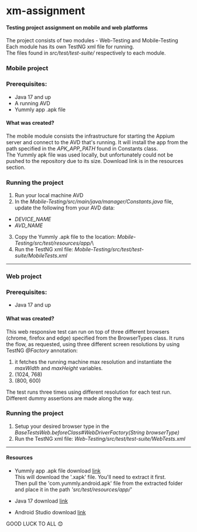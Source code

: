 # xm-assignment
#### Testing project assignment on mobile and web platforms
The project consists of two modules - Web-Testing and Mobile-Testing\
Each module has its own TestNG xml file for running.\
The files found in _src/test/test-suite/_ respectively to each module.

### Mobile project

### Prerequisites:
* Java 17 and up
* A running AVD
* Yummly app .apk file

#### What was created?

The mobile module consists the infrastructure for starting the Appium server and connect to the AVD that's running. It will install the app from the path
specified in the _APK_APP_PATH_ found in Constants class.\
The Yummly apk file was used locally, but unfortunately could not be pushed to the repository due to its size. Download link is in the resources section.

### Running the project
1. Run your local machine AVD
2. In the _Mobile-Testing/src/main/java/manager/Constants.java_ file, update the following from your AVD data:
* *DEVICE_NAME*
* *AVD_NAME*

3. Copy the Yummly .apk file to the location: _Mobile-Testing/src/test/resources/app/_\
4. Run the TestNG xml file: _Mobile-Testing/src/test/test-suite/MobileTests.xml_

***
### Web project

### Prerequisites:
* Java 17 and up

#### What was created?
This web responsive test can run on top of three different browsers (chrome, firefox and edge) specified from the BrowserTypes class.
It runs the flow, as requested, using three different screen resolutions by using TestNG *@Factory* annotation:
1. it fetches the running machine max resolution and instantiate the
   *maxWidth* and *maxHeight* variables.
2. (1024, 768)
3. (800, 600)

The test runs three times using different resolution for each test run.
Different dummy assertions are made along the way.

### Running the project
1. Setup your desired browser type in the *BaseTestsWeb.beforeClass#_WebDriverFactory(String browserType)_*
2. Run the TestNG xml file: _Web-Testing/src/test/test-suite/WebTests.xml_

***

#### Resources
* Yummly app .apk file download [link](https://apkpure.net/yummly-recipes-cooking-tools/com.yummly.android/downloading)    
This will download the '.xapk' file. You'll need to extract it first.\
Then pull the 'com.yummly.android.apk' file from the extracted folder 
and place it in the path _'src/test/resources/app/'_

* Java 17 download [link](https://www.oracle.com/java/technologies/javase/jdk17-archive-downloads.html)
* Android Studio download [link](https://developer.android.com/studio)

GOOD LUCK TO ALL 😊 

